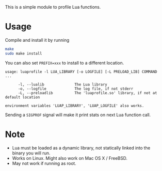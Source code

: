 This is a simple module to profile Lua functions.

Usage
=====

Compile and install it by running
```sh
make
sudo make install
```

You can also set `PREFIX=xxx` to install to a different location.

```
usage: luaprofile -l LUA_LIBRARY [-o LOGFILE] [-L PRELOAD_LIB] COMMAND ...

      -l, --lualib              The Lua library
      -o, --logfile             The log file, if not stderr
      -L, --preloadlib          The 'luaprofile.so' library, if not at default location

environment variables 'LUAP_LIBRARY', 'LUAP_LOGFILE' also works.
```

Sending a `SIGPROF` signal will make it print stats on next Lua function call.

Note
====
* Lua must be loaded as a dynamic library, not statically linked into the binary you will run.
* Works on Linux. Might also work on Mac OS X / FreeBSD.
* May not work if running as root.
